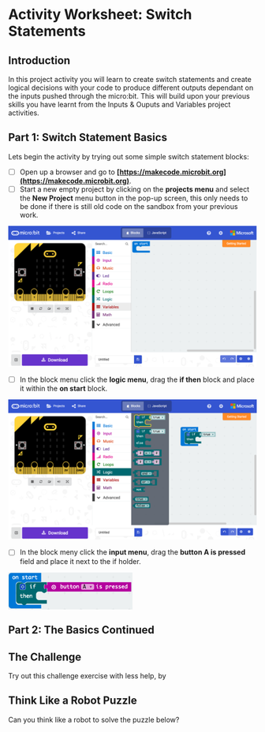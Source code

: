 # Activity Worksheet: Switch Statements

## Introduction
In this project activity you will learn to create switch statements and create logical decisions with your code to produce different outputs dependant on the inputs pushed through the micro:bit. This will build upon your previous skills you have learnt from the Inputs & Ouputs and Variables project activities.

## Part 1: Switch Statement Basics
Lets begin the activity by trying out some simple switch statement blocks:

- [ ] Open up a browser and go to **[https://makecode.microbit.org](https://makecode.microbit.org)**.
- [ ] Start a new empty project by clicking on the **projects menu** and select the **New Project** menu button in the pop-up screen, this only needs to be done if there is still old code on the sandbox from your previous work.
<img style="text-align:center" src="../Assets/microbit-mainpage.png" />

- [ ] In the block menu click the **logic menu**, drag the **if then** block and place it within the **on start** block.
<img style="text-align:center" src="../Assets/microbit-ifelse.png" />

- [ ] In the block meny click the **input menu**, drag the **button A is pressed** field and place it next to the if holder.  
<img src="../Assets/microbit-ifelse-empty.png" align="center" width="50%" height="50%" />

## Part 2: The Basics Continued

## The Challenge
Try out this challenge exercise with less help, by


## Think Like a Robot Puzzle
Can you think like a robot to solve the puzzle below?